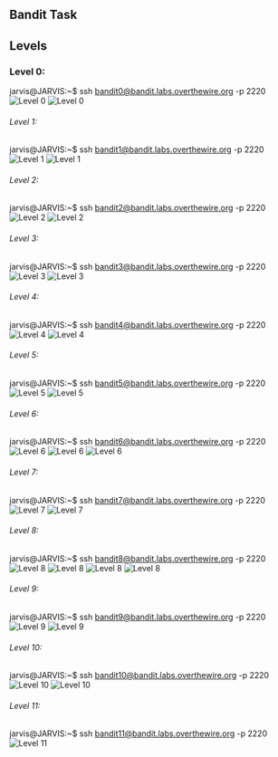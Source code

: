 ## Bandit Task

## Levels

### Level 0:

jarvis@JARVIS:~$ ssh bandit0@bandit.labs.overthewire.org -p 2220
![Level 0](./assets/level0-1.png)
![Level 0](./assets/level0-2.png)

###### Level 1:

jarvis@JARVIS:~$ ssh bandit1@bandit.labs.overthewire.org -p 2220
![Level 1](./assets/level1-1.png)
![Level 1](./assets/level1-2.png)

###### Level 2:

jarvis@JARVIS:~$ ssh bandit2@bandit.labs.overthewire.org -p 2220
![Level 2](./assets/level2-1.png)
![Level 2](./assets/level2-2.png)

###### Level 3:

jarvis@JARVIS:~$ ssh bandit3@bandit.labs.overthewire.org -p 2220
![Level 3](./assets/level3-1.png)
![Level 3](./assets/level3-2.png)

###### Level 4:

jarvis@JARVIS:~$ ssh bandit4@bandit.labs.overthewire.org -p 2220
![Level 4](./assets/level4-1.png)
![Level 4](./assets/level4-2.png)

###### Level 5:

jarvis@JARVIS:~$ ssh bandit5@bandit.labs.overthewire.org -p 2220
![Level 5](./assets/level5-1.png)
![Level 5](./assets/level5-2.png)

###### Level 6:

jarvis@JARVIS:~$ ssh bandit6@bandit.labs.overthewire.org -p 2220
![Level 6](./assets/level6-1.png)
![Level 6](./assets/level6-2.png)
![Level 6](./assets/level6-3.png)

###### Level 7:

jarvis@JARVIS:~$ ssh bandit7@bandit.labs.overthewire.org -p 2220
![Level 7](./assets/level7-1.png)
![Level 7](./assets/level7-2.png)

###### Level 8:

jarvis@JARVIS:~$ ssh bandit8@bandit.labs.overthewire.org -p 2220
![Level 8](./assets/level8-1.png)
![Level 8](./assets/level8-2.png)
![Level 8](./assets/level8-3.png)
![Level 8](./assets/level8-4.png)

###### Level 9:

jarvis@JARVIS:~$ ssh bandit9@bandit.labs.overthewire.org -p 2220
![Level 9](./assets/level9-1.png)
![Level 9](./assets/level9-2.png)

###### Level 10:

jarvis@JARVIS:~$ ssh bandit10@bandit.labs.overthewire.org -p 2220
![Level 10](./assets/level10-1.png)
![Level 10](./assets/level10-2.png)

###### Level 11:

jarvis@JARVIS:~$ ssh bandit11@bandit.labs.overthewire.org -p 2220
![Level 11](./assets/level11-1.png)
